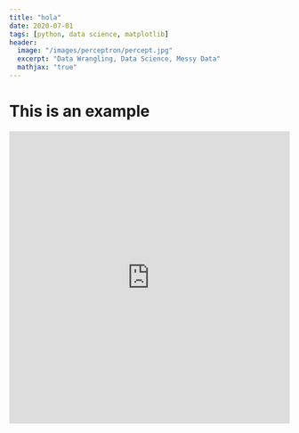 ```yaml
---
title: "hola"
date: 2020-07-01
tags: [python, data science, matplotlib]
header:
  image: "/images/perceptron/percept.jpg"
  excerpt: "Data Wrangling, Data Science, Messy Data"
  mathjax: "true"
---
```


# This is an example

<iframe id="igraph" scrolling="no" style="border:none;" seamless="seamless" src="https://plot.ly/~elizabethts/9.embed" height="525" width="100%"></iframe>
